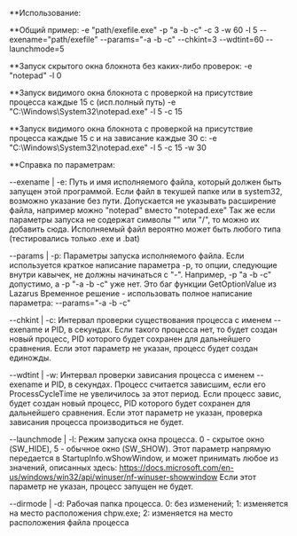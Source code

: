 **Использование:


**Общий пример:
	-e "path/exefile.exe" -p "a -b -c" -c 3 -w 60 -l 5
	--exename="path/exefile" --params="-a -b -c" --chkint=3 --wdtint=60 --launchmode=5

**Запуск скрытого окна блокнота без каких-либо проверок:
	-e "notepad" -l 0

**Запуск видимого окна блокнота с проверкой на присутствие процесса каждые 15 с (исп.полный путь)
	-e "C:\Windows\System32\notepad.exe" -l 5 -c 15 
	
**Запуск видимого окна блокнота с проверкой на присутствие процесса каждые 15 с и на зависание каждые 30 с:
	-e "C:\Windows\System32\notepad.exe" -l 5 -c 15 -w 30 
	
	
**Справка по параметрам:

--exename | -e:
	Путь и имя исполняемого файла, который должен быть запущен этой программой. 
	Если файл в текушей папке или в system32, возможно указание без пути.
	Допускается не указывать расширение файла, например можно "notepad" вместо "notepad.exe"
	Так же если параметры запуска не содержат символы "\" или "/", то можно их добавить сюда.
	Исполняемый файл вероятно может быть любого типа (тестировались только .exe и .bat)
	
--params | -p:
	Параметры запуска исполняемого файла. Если используется краткое написание параметра -p, то 
	опции, следующие внутри кавычек, не должны начинаться с "-".
	Например, -p "a -b -c" допустимо, а -p "-a -b -c" уже нет. Это баг функции GetOptionValue из Lazarus
	Временное решение - использовать полное написание параметра: --params="-a -b -c"
	
--chkint | -c:
	Интервал проверки существования процесса с именем --exename и PID, в секундах. Если такого процесса нет,
	то будет создан новый процесс, PID которого будет сохранен для дальнейшего сравнения.
	Если этот параметр не указан, процесс будет создан единожды.
	
--wdtint | -w:
	Интервал проверки зависания процесса с именем --exename и PID, в секундах. Процесс считается зависшим,
	если его ProcessCycleTime не увеличилось за этот период. Если процесс завис, будет создан новый процесс,
	PID которого будет сохранен для дальнейшего сравнения.
	Если этот параметр не указан, проверка зависания процесса производиться не будет.
	
--launchmode | -l:
	Режим запуска окна процесса. 0 - скрытое окно (SW_HIDE), 5 - обычное окно (SW_SHOW).
	Этот параметр напрямую передается в StartupInfo.wShowWindow, и может принимать любое из значений,
	описанных здесь: https://docs.microsoft.com/en-us/windows/win32/api/winuser/nf-winuser-showwindow
	Если этот параметр не указан, процесс запущен не будет.
	
--dirmode | -d:
	Рабочая папка процесса.
	0: без изменений; 1: изменяется на место расположения chpw.exe; 
	2: изменяется на место расположения файла процесса     
